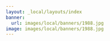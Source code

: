 ```yaml
---
layout: _local/layouts/index
banner:
  url: images/local/banners/1988.jpg
image: images/local/banners/1988.jpg
---
```

